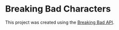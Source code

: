 # Breaking Bad Characters

This project was created using the [Breaking Bad API](https://breakingbadapi.com/documentation).

